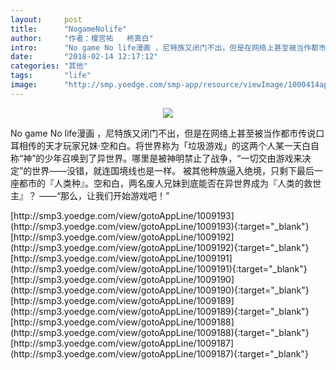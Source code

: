 ```yaml
---
layout:     post
title:      "NogameNolife"
author:     "作者：榎宫祐   柊真白"
intro:      "No game No life漫画 ，尼特族又闭门不出，但是在网络上甚至被当作都市传说口耳相传的天才玩家兄妹·空和白。将世界称为「垃圾游戏」的这两个人某一天白自称“神”的少年召唤到了异世界。哪里是被神明禁止了战争，“一切交由游戏来决定”的世界——没错，就连国境线也是一样。 被其他种族逼入绝境，只剩下最后一座都市的『人类种』。空和白，两名废人兄妹到底能否在异世界成为『人类的救世主』？ ——“那么，让我们开始游戏吧！”"
date:       "2018-02-14 12:17:12"
categories: "其他"
tags:       "life"
image:      "http://smp.yoedge.com/smp-app/resource/viewImage/1000414appline.png"
---
```

<div style="text-align: center">
<p><img src="http://smp.yoedge.com/smp-app/resource/viewImage/1000414appline.png"/></p>
</div>
<p class="post-meta">
<span>No game No life漫画 ，尼特族又闭门不出，但是在网络上甚至被当作都市传说口耳相传的天才玩家兄妹·空和白。将世界称为「垃圾游戏」的这两个人某一天白自称“神”的少年召唤到了异世界。哪里是被神明禁止了战争，“一切交由游戏来决定”的世界——没错，就连国境线也是一样。 被其他种族逼入绝境，只剩下最后一座都市的『人类种』。空和白，两名废人兄妹到底能否在异世界成为『人类的救世主』？ ——“那么，让我们开始游戏吧！”</span>
</p>
[http://smp3.yoedge.com/view/gotoAppLine/1009193](http://smp3.yoedge.com/view/gotoAppLine/1009193){:target="_blank"}
[http://smp3.yoedge.com/view/gotoAppLine/1009192](http://smp3.yoedge.com/view/gotoAppLine/1009192){:target="_blank"}
[http://smp3.yoedge.com/view/gotoAppLine/1009191](http://smp3.yoedge.com/view/gotoAppLine/1009191){:target="_blank"}
[http://smp3.yoedge.com/view/gotoAppLine/1009190](http://smp3.yoedge.com/view/gotoAppLine/1009190){:target="_blank"}
[http://smp3.yoedge.com/view/gotoAppLine/1009189](http://smp3.yoedge.com/view/gotoAppLine/1009189){:target="_blank"}
[http://smp3.yoedge.com/view/gotoAppLine/1009188](http://smp3.yoedge.com/view/gotoAppLine/1009188){:target="_blank"}
[http://smp3.yoedge.com/view/gotoAppLine/1009187](http://smp3.yoedge.com/view/gotoAppLine/1009187){:target="_blank"}


